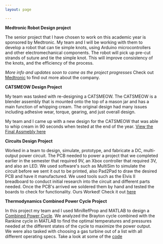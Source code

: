 ```yaml
---
layout: page

---
```

**Medtronic Robot Design project**

The senior project that I have chosen to work on this academic year is sponsored by Medtronic. My team and I will be working with them
to develop a robot that can tie simple knots, using Arduino microcontrollers and other electromechanical components. The robot will pick up pre-cut
strands of suture and tie the simple knot. This will improve consistency of the knots, and the efficiency of the process. 

_More info and updates soon to come as the project progresses_ 
Check out <a href="https://www.medtronic.com/us-en/index.html/" target="_blank">Medtronic</a> to find out more about the company.


**CATSMEOW Design Project**

My team was tasked with re-designing a CATSMEOW. The CATSMEOW is a blender assembly that is mounted onto the top of a mason jar
and has a main function of whipping cream. The original design had many issues including adhesive wear, torque, gearing, and just overall design.

My team and I came up with a new design for the CATSMEOW that was able to whip cream in 90 seconds when tested at the end of the year. 
[View the Final Assmebly here](/assets/img/CATSMEOW.pdf)


**Circuits Design Project**

Worked in a team to design, simulate, prototype, and fabricate a DC, multi-output power circuit. The PCB needed to power a project that we completed
earlier in the semester that required 9V, an Xbox controller that required 3V, and also an LED. We used software's such as MultiSim to simulate the circuit
before we sent it out to be printed, also Pad2Pad to draw the desired PCB and have it manufactured. We used tools such as the Elvis II breadboard to 
conduct initial research into the circuit and different parts needed. Once the PCB's arrived we soldered them by hand and tested the boards to check for
functionality. Ours Worked! Check it out [here](/assets/img/CircuitProj.jpg)


**Thermodynamics Combined Power Cycle Project**

In this project my team and I used MiniRefProp and MATLAB to design a [Combined Power Cycle](/assets/img/Thermo_Proj.PNG). We analyzed the Brayton cycle combined with
the Rankine cycle in MATLAB to find the optimal temperatures and pressures needed at the different states of the cycle to maximize the power
output. We were also tasked with choosing a gas turbine out of a list with all different operating specs. Take a look at some of the [code](/assets/img/Thermo_Code.PNG)





